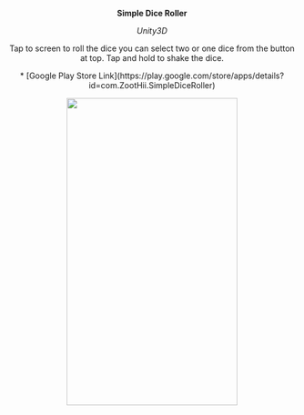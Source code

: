 <p align="center">
  <b>Simple Dice Roller</b>
  </p>
  
<p align="center">
  <i>Unity3D</i>
  </p>
  
<p align="center">
  Tap to screen to roll the dice you can select two or one dice from the button at top.
  Tap and hold to shake the dice.
 </p>
 
 <p align="center">
  * [Google Play Store Link](https://play.google.com/store/apps/details?id=com.ZootHii.SimpleDiceRoller)
 </p>
 
 
<p align="center">
   <img width="300" height="540" src="https://user-images.githubusercontent.com/34456517/95964857-f0ac7900-0e11-11eb-8673-3fc0f1996c27.png">

  </p>
  
<p align="center">

  </p>
